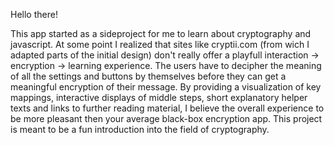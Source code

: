 Hello there! 

This app started as a sideproject for me to learn about 
cryptography and javascript. At some point I realized that 
sites like cryptii.com (from wich I adapted parts of the 
initial design) don't really offer a playfull interaction 
-> encryption -> learning experience. The users have to 
decipher the meaning of all the settings and buttons by 
themselves before they can get a meaningful encryption of 
their message. By providing a visualization of key mappings,
interactive displays of middle steps, short explanatory 
helper texts and links to further reading material, I believe 
the overall experience to be more pleasant then your average
black-box encryption app.
This project is meant to be a fun introduction into the field
of cryptography.